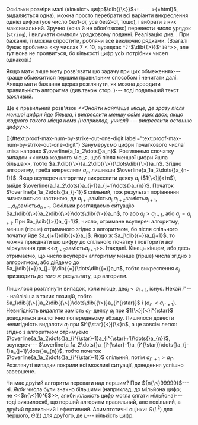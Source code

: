 Оскільки розміри малі (кількість цифр$\dib{{\<}}$`<!-- -->`{=html}5,
видаляється одна), можна просто перебрати всі варіанти викреслення
однієї цифри (усе число без1-ої, усе без2-ої, тощо), і вибрати з них
максимальний. Зручно (хоча й не обов'язково) перевести число урядок
(`string`), і вилучати символи урядковому поданні. Реалізацію див. . При
бажанні, її можна спростити, роблячи все виключно рядками. (Взагалі
буває проблема \<\<у числах ${7{<}10}$, аурядках
`"7"`$\dib{{>}}$`"10"`\>\>, але *тут* вона не проявиться, бо кількості
цифр усіх потрібних чисел однакові.)

Якщо мати лише мету розв'язати цю задачу при цих обмеженнях--- краще
обмежитися першим правильним способом і нечитати далі. Аякщо мати
бажання щераз розглянути, як можна доводити правильність алгоритма
(див.також стор. )--- тоді подальший текст важливий.

Ще є правильний розв'язок *\<\<Знайти найлівіше місце, де зразу після
меншої цифри йде більша, і викреслити меншу са́ме зцих двох; якщо жодного
такого місця нема (наприклад, учислі) --- викреслити останню цифру\>\>*.

[]{#text:proof-max-num-by-strike-out-one-digit
label="text:proof-max-num-by-strike-out-one-digit"} Занумеруємо цифри
початкового числа́ зліва направо $\overline{a_1a_2\dots{}a_n}$.
Розглянемо спочатку випадок \<\<нема жодного місця, щоб після меншої
цифри йшла більша\>\>, тобто
$a_1\dib{{\>}}a_2\dib{{\>}}\dots\dib{{\>}}a_n$. Згідно алгоритму, треба
викреслити $a_n$, лишивши $\overline{a_1a_2\dots{}a_{n-1}}$. Якщо
всупереч алгоритму викреслити деяку $a_j$ ($1{\<}j{<}n$), вийде
$\overline{a_1a_2\dots{}a_{j-1}a_{j+1}\dots{}a_{n}}$. Початок
$\overline{a_1a_2\dots{}a_{j-1}}$ спільний, тож результат порівняння
визначається частиною, де
$a_{j+1}$замість$a_j$,$a_{j+2}$замість$a_{j+1}$,
...,$a_{n}$замість$a_{n-1}$. Оскільки розглядаємо ситуацію
$a_1\dib{{\>}}a_2\dib{{\>}}\dots\dib{{\>}}a_n$, то або
${a_j{>}a_{j+1}}$, або ${a_j{=}a_{j+1}}$. При $a_j\dib{{>}}a_{j+1}$,
число, отримане всупереч алгоритму, менше (гірше) отриманого згідно з
алгоритмом, бо після спільного початку йде $a_{j+1}\dib{{<}}a_j$. Якщо ж
$a_j\dib{{=}}a_{j+1}$, то можна приєднати цю цифру до спільного початку
і повторити *всі* міркування для \<\<$a_{j+2}$замість$a_{j+1}$\>\>.
Ітакдалі. Кінець кінцем, або десь отримаємо, що число всупереч алгоритму
менше (гірше) числа́ згідно з алгоритмом, або дійдемо до
$a_j\dib{{=}}a_{j+1}\dib{{=}}\dots\dib{{=}}a_n$, тобто викреслення $a_j$
призводить до *того ж* результату, що алгоритм.

Лишилося розглянути випадок, коли місце, де$a_i{<}a_{i+1}$, існує. Нехай
$i^{\star}$--- найлівіша з таких позицій, тобто
$a_1\dib{{\>}}a_2\dib{{\>}}\dots\dib{{\>}}a_{i^{\star}}$ і
$(a_{i^{\star}}{<}a_{i^{\star}+1})$. Невигідність видаляти
замість $a_{i^{\star}}$ деяку $a_j$ при $1{\<}j{<}i^{\star}$ доводиться
аналогічно попередньому абзацу. Лишилося довести невигідність видаляти
$a_j$ при $i^{\star}{<}j{\<}n$, а це зовсім легко: згідно з алгоритмом
отримуємо
$\overline{a_1a_2\dots{}a_{i^{\star}-1}a_{i^{\star}+1}\dots{}a_{n}}$,
всупереч---
$\overline{a_1a_2\dots{}a_{i^{\star}-1}a_{i^{\star}}\dots{}a_{j-1}a_{j+1}\dots{}a_{n}}$,
тобто початок $\overline{a_1a_2\dots{}a_{i^{\star}-1}}$ спільний, потім
${a_{i^{\star}+1} > a_{i^{\star}}}$. Розглянуті випадки покрили всі
можливі ситуації, доведення успішно завершене.

Чи має дру́гий алгоритм переваги над першим? При ${n{\<}99999}$--- ні.
*Якби* чи́сла були значно більшими (наприклад, до мільйона цифр;
не \<\<$n{\<}10^6$\>\>, аякби *кількість цифр* могла сягати мільйона)---
тоді виявилосяб, що перший алгоритм правильний, але повільний, а дру́гий
правильний і ефективний. Асимптотичні оцінки: $\Theta(L^2)$ для першого,
$\Theta(L)$ для дру́гого, де $L$--- кількість цифр.
